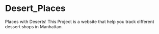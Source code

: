 # Desert_Places
Places with Deserts!
This Project is a website that help you track different dessert shops in Manhattan.
